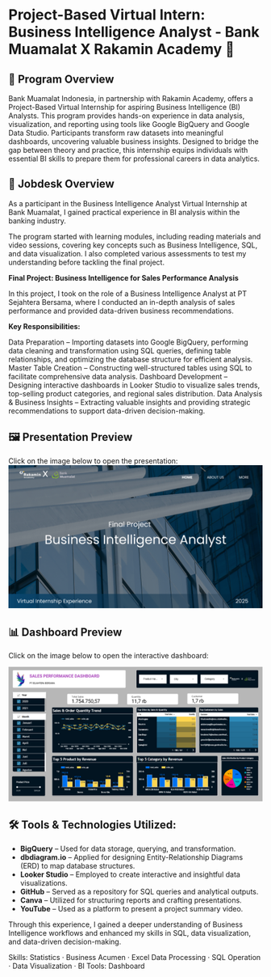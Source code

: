 # Project-Based Virtual Intern: Business Intelligence Analyst - Bank Muamalat X Rakamin Academy 🚀

## 📌 Program Overview
Bank Muamalat Indonesia, in partnership with Rakamin Academy, offers a Project-Based Virtual Internship for aspiring Business Intelligence (BI) Analysts. This program provides hands-on experience in data analysis, visualization, and reporting using tools like Google BigQuery and Google Data Studio. Participants transform raw datasets into meaningful dashboards, uncovering valuable business insights. Designed to bridge the gap between theory and practice, this internship equips individuals with essential BI skills to prepare them for professional careers in data analytics.

## 📌 Jobdesk Overview
As a participant in the Business Intelligence Analyst Virtual Internship at Bank Muamalat, I gained practical experience in BI analysis within the banking industry.

The program started with learning modules, including reading materials and video sessions, covering key concepts such as Business Intelligence, SQL, and data visualization. I also completed various assessments to test my understanding before tackling the final project.

**Final Project: Business Intelligence for Sales Performance Analysis**

In this project, I took on the role of a Business Intelligence Analyst at PT Sejahtera Bersama, where I conducted an in-depth analysis of sales performance and provided data-driven business recommendations.

**Key Responsibilities:**

Data Preparation 
– Importing datasets into Google BigQuery, performing data cleaning and transformation using SQL queries, defining table relationships, and optimizing the database structure for efficient analysis.
Master Table Creation – Constructing well-structured tables using SQL to facilitate comprehensive data analysis.
Dashboard Development – Designing interactive dashboards in Looker Studio to visualize sales trends, top-selling product categories, and regional sales distribution.
Data Analysis & Business Insights – Extracting valuable insights and providing strategic recommendations to support data-driven decision-making.

## 🖼️ Presentation Preview
Click on the image below to open the presentation: 
[![Preview PPT](https://github.com/wulannw/FinalTask_BankMuamalat_BI-Analyst/blob/main/FinalTask_Preview.png)](https://www.canva.com/design/DAGh86i0Xy4/E8AKEdsdsDGQkcF24lRW2A/edit?utm_content=DAGh86i0Xy4&utm_campaign=designshare&utm_medium=link2&utm_source=sharebutton)

## 📊 Dashboard Preview 
Click on the image below to open the interactive dashboard:  

[![Tableau Dashboard](https://github.com/wulannw/FinalTask_BankMuamalat_BI-Analyst/blob/main/Dashboard_Preview.png)](https://lookerstudio.google.com/reporting/4585ab2b-4cfa-43d2-a468-a7d36bd79d7b/page/yoIEF)

## 🛠️ Tools & Technologies Utilized:  
- **BigQuery** – Used for data storage, querying, and transformation.
- **dbdiagram.io** – Applied for designing Entity-Relationship Diagrams (ERD) to map database structures.    
- **Looker Studio** – Employed to create interactive and insightful data visualizations.  
- **GitHub** – Served as a repository for SQL queries and analytical outputs.  
- **Canva** – Utilized for structuring reports and crafting presentations.  
- **YouTube** – Used as a platform to present a project summary video.  

Through this experience, I gained a deeper understanding of Business Intelligence workflows and enhanced my skills in SQL, data visualization, and data-driven decision-making.

Skills: Statistics · Business Acumen · Excel Data Processing · SQL Operation · Data Visualization · BI Tools: Dashboard
